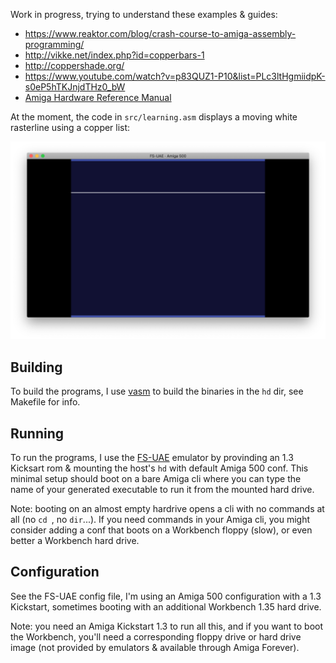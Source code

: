 Work in progress, trying to understand these examples & guides:

- <https://www.reaktor.com/blog/crash-course-to-amiga-assembly-programming/>
- <http://vikke.net/index.php?id=copperbars-1>
- <http://coppershade.org/>
- <https://www.youtube.com/watch?v=p83QUZ1-P10&list=PLc3ltHgmiidpK-s0eP5hTKJnjdTHz0_bW>
- [Amiga Hardware Reference Manual](http://amigadev.elowar.com/read/ADCD_2.1/Hardware_Manual_guide/node0000.html)

At the moment, the code in `src/learning.asm` displays a moving white rasterline using a copper list:

![Screenshot](doc/2018-11-29_Screenshot.png)

## Building

To build the programs, I use [vasm](http://sun.hasenbraten.de/vasm/) to build the binaries in the `hd` dir, see Makefile for info.

## Running

To run the programs, I use the [FS-UAE](https://fs-uae.net/) emulator by provinding an 1.3 Kicksart rom & mounting the host's `hd` with default Amiga 500 conf. This minimal setup should boot on a bare Amiga cli where you can type the name of your generated executable to run it from the mounted hard drive.

Note: booting on an almost empty hardrive opens a cli with no commands at all (no `cd `, no `dir`...). If you need commands in your Amiga cli, you might consider adding a conf that boots on a Workbench floppy (slow), or even better a Workbench hard drive.

## Configuration

See the FS-UAE config file, I'm using an Amiga 500 configuration with a 1.3 Kickstart, sometimes booting with an additional Workbench 1.35 hard drive.

Note: you need an Amiga Kickstart 1.3 to run all this, and if you want to boot the Workbench, you'll need a corresponding floppy drive or hard drive image (not provided by emulators & available through Amiga Forever).
